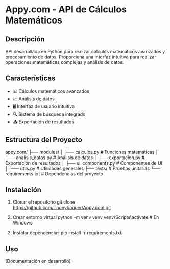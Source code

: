 # Appy.com - API de Cálculos Matemáticos

## Descripción
API desarrollada en Python para realizar cálculos matemáticos avanzados y procesamiento de datos. Proporciona una interfaz intuitiva para realizar operaciones matemáticas complejas y análisis de datos.

## Características
- 📊 Cálculos matemáticos avanzados
- 📈 Análisis de datos
- 🖥️ Interfaz de usuario intuitiva
- 🔍 Sistema de búsqueda integrado
- 📤 Exportación de resultados

## Estructura del Proyecto
appy.com/
├── modules/
│   ├── calculos.py         # Funciones matemáticas
│   ├── analisis_datos.py   # Análisis de datos
│   ├── exportacion.py      # Exportación de resultados
│   ├── ui_components.py    # Componentes de UI
│   └── utils.py           # Utilidades generales
├── tests/                  # Pruebas unitarias
└── requirements.txt        # Dependencias del proyecto

## Instalación
1. Clonar el repositorio
git clone https://github.com/Thonybaquer/Appy.com.git

2. Crear entorno virtual
python -m venv venv
venv\Scripts\activate  # En Windows
3. Instalar dependencias
pip install -r requirements.txt

## Uso
[Documentación en desarrollo]
